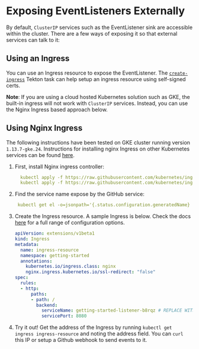 # Exposing EventListeners Externally

By default, `ClusterIP` services such as the EventListener sink are accessible 
within the cluster. There are a few ways of exposing it so that external services
can talk to it:


## Using an Ingress

You can use an Ingress resource to expose the EventListener. The [`create-ingress`](./create-ingress.yaml)
Tekton task can help setup an ingress resource using self-signed certs.

**Note**: If you are using a cloud hosted Kubernetes solution such as GKE, the built-in ingress will not work
with `ClusterIP` services. Instead, you can use the Nginx Ingress based approach below.


## Using Nginx Ingress

The following instructions have been tested on GKE cluster running version `1.13.7-gke.24`.
Instructions for installing nginx Ingress on other Kubernetes services can be found [here](https://kubernetes.github.io/ingress-nginx/deploy/).

1. First, install Nginx ingress controller:
    ```yaml
      kubectl apply -f https://raw.githubusercontent.com/kubernetes/ingress-nginx/master/deploy/static/mandatory.yaml
      kubectl apply -f https://raw.githubusercontent.com/kubernetes/ingress-nginx/master/deploy/static/provider/cloud-generic.yaml
    ```
1. Find the service name expose by the GitHub service:
    ```yaml
     kubectl get el -o=jsonpath='{.status.configuration.generatedName} <EVENTLISTENR_NAME> '
    ```
1. Create the Ingress resource. A sample Ingress is below. Check the docs [here](https://kubernetes.github.io/ingress-nginx/user-guide/nginx-configuration/)
for a full range of configuration options.
    ```YAML
    apiVersion: extensions/v1beta1
    kind: Ingress
    metadata:
      name: ingress-resource
      namespace: getting-started
      annotations:
        kubernetes.io/ingress.class: nginx
        nginx.ingress.kubernetes.io/ssl-redirect: "false"
    spec:
      rules:
      - http:
          paths:
          - path: /
            backend:
              serviceName: getting-started-listener-b8rqz # REPLACE WITH YOUR SERVICE NAME FROM STEP 2
              servicePort: 8080
    ```

1. Try it out! Get the address of the Ingress by running `kubectl get ingress ingress-resource` 
and noting the address field. You can `curl` this IP or setup a Github webhook to send events to it. 

